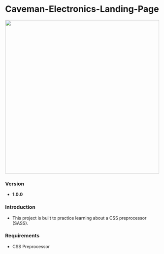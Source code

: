 <h1>Caveman-Electronics-Landing-Page</h1>

<img src="https://github.com/santichoks/Caveman-Electronics/blob/main/img/demo.gif?raw=true" height="500"/>

<h3>Version</h3>
<ul>
    <li><strong>1.0.0</strong></li>
</ul>

<h3>Introduction</h3>
<ul>
    <li>This project is built to practice learning about a CSS preprocessor (SASS).</li>
</ul>

<h3>Requirements</h3>
<ul>
    <li>CSS Preprocessor</li>
</ul>


